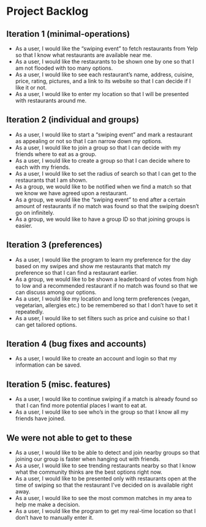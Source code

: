 # Project Backlog

## Iteration 1 (minimal-operations)

- As a user, I would like the “swiping event” to fetch restaurants from Yelp so that I know what restaurants are available near me.
- As a user, I would like the restaurants to be shown one by one so that I am not flooded with too many options.
- As a user, I would like to see each restaurant’s name, address, cuisine, price, rating, pictures, and a link to its website so that I can decide if I like it or not.
- As a user, I would like to enter my location so that I will be presented with restaurants around me.

## Iteration 2 (individual and groups)

- As a user, I would like to start a “swiping event” and  mark a restaurant as appealing or not so that I can narrow down my options.
- As a user, I would like to join a group so that I can decide with my friends where to eat as a group.
- As a user, I would like to create a group so that I can decide where to each with my friends.
- As a user, I would like to set the radius of search so that I can get to the restaurants that I am shown.
- As a group, we would like to be notified when we find a match so that we know we have agreed upon a restaurant.
- As a group, we would like the “swiping event” to end after a certain amount of restaurants if no match was found so that the swiping doesn’t go on infinitely.
- As a group, we would like to have a group ID so that joining groups is easier.

## Iteration 3 (preferences)

- As a user, I would like the program to learn my preference for the day based on my swipes and show me restaurants that match my preference so that I can find a restaurant earlier.
- As a group, we would like to be shown a leaderboard of votes from high to low and a recommended restaurant if no match was found so that we can discuss among our options.
- As a user, I would like my location and long term preferences (vegan, vegetarian, allergies etc.) to be remembered so that I don’t have to set it repeatedly.
- As a user, I would like to set filters such as price and cuisine so that I can get tailored options.

## Iteration 4 (bug fixes and accounts)

- As a user, I would like to create an account and login so that my information can be saved.

## Iteration 5 (misc. features)

- As a user, I would like to continue swiping if a match is already found so that I can find more potential places I want to eat at.
- As a user, I would like to see who’s in the group so that I know all my friends have joined.

## We were not able to get to these
- As a user, I would like to be able to detect and join nearby groups so that joining our group is faster when hanging out with friends.
- As a user, I would like to see trending restaurants nearby so that I know what the community thinks are the best options right now.
- As a user, I would like to be presented only with restaurants open at the time of swiping so that the restaurant I've decided on is available right away.
- As a user, I would like to see the most common matches in my area to help me make a decision.
- As a user, I would like the program to get my real-time location so that I don’t have to manually enter it.
